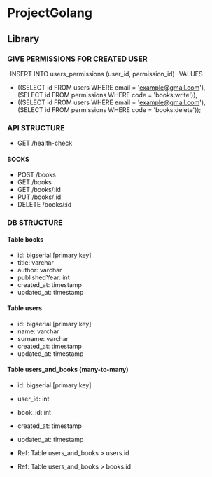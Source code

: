 # ProjectGolang

## Library


### GIVE PERMISSIONS FOR CREATED USER
-INSERT INTO users_permissions (user_id, permission_id)
-VALUES
-    ((SELECT id FROM users WHERE email = 'example@gmail.com'), (SELECT id FROM permissions WHERE code = 'books:write')),
-    ((SELECT id FROM users WHERE email = 'example@gmail.com'), (SELECT id FROM permissions WHERE code = 'books:delete'));
    
### API STRUCTURE
- GET /health-check

#### BOOKS
- POST /books
- GET /books
- GET /books/:id
- PUT /books/:id
- DELETE /books/:id

### DB STRUCTURE
#### Table books
- id: bigserial [primary key]
- title: varchar
- author: varchar
- publishedYear: int
- created_at: timestamp
- updated_at: timestamp

#### Table users
- id: bigserial [primary key]
- name: varchar
- surname: varchar
- created_at: timestamp 
- updated_at: timestamp 

#### Table users_and_books (many-to-many)
- id: bigserial [primary key]
- user_id: int 
- book_id: int
- created_at: timestamp
- updated_at: timestamp

- Ref: Table users_and_books > users.id
- Ref: Table users_and_books > books.id
